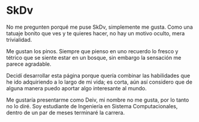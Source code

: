 # SkDv

No me pregunten porqué me puse SkDv, simplemente me gusta. Como una tatuaje bonito que ves y te quieres hacer, no hay un motivo oculto, mera trivialidad.

Me gustan los pinos. Siempre que pienso en uno recuerdo lo fresco y tétrico que se siente estar en un bosque, sin embargo la sensación me parece agradable. 

Decidí desarrollar esta página porque quería combinar las habilidades que he ido adquiriendo a lo largo de mi vida; es corta, aún así considero que de alguna manera puedo aportar algo interesante al mundo. 

Me gustaría presentarme como Deiv, mi nombre no me gusta, por lo tanto no lo diré. Soy estudiante de Ingeniería en Sistema Computacionales, dentro de un par de meses terminaré la carrera. 

